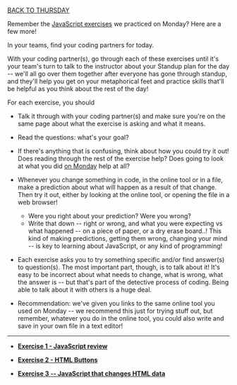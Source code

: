 [BACK TO THURSDAY](https://witny-summer-guild-2018.github.io/thursday)

Remember the [JavaScript exercises](day_1_exercise_3.md) we practiced on Monday? Here are a few more!

In your teams, find your coding partners for today.

With your coding partner(s), go through each of these exercises until it's your team's turn to talk to the instructor about your Standup plan for the day -- we'll all go over them together after everyone has gone through standup, and they'll help you get on your metaphorical feet and practice skills that'll be helpful as you think about the rest of the day!

For each exercise, you should

* Talk it through with your coding partner(s) and make sure you're on the same page about what the exercise is asking and what it means.

* Read the questions: what's your goal?

* If there's anything that is confusing, think about how you could try it out! Does reading through the rest of the exercise help? Does going to look at what you did [on Monday](monday.md) help at all?

* Whenever you change something in code, in the online tool or in a file, make a prediction about what will happen as a result of that change. Then try it out, either by looking at the online tool, or opening the file in a web browser!
  * Were you right about your prediction? Were you wrong?
  * Write that down -- right or wrong, and what you were expecting vs what happened -- on a piece of paper, or a dry erase board..! This kind of making predictions, getting them wrong, changing your mind -- is key to learning about JavaScript, or any kind of programming!

* Each exercise asks you to try something specific and/or find answer(s) to question(s). The most important part, though, is to talk about it! It's easy to be incorrect about what needs to change, what is wrong, what the answer is -- but that's part of the detective process of coding. Being able to talk about it with others is a huge deal.

* Recommendation: we've given you links to the same online tool you used on Monday -- we recommend this just for trying stuff out, but remember, whatever you do in the online tool, you could also write and save in your own file in a text editor!

---

* **[Exercise 1 - JavaScript review](day4_intro_ex1.md)**

* **[Exercise 2 - HTML Buttons](day4_intro_ex2.md)**

* **[Exercise 3 -- JavaScript that changes HTML data](day4_intro_ex3.md)**
